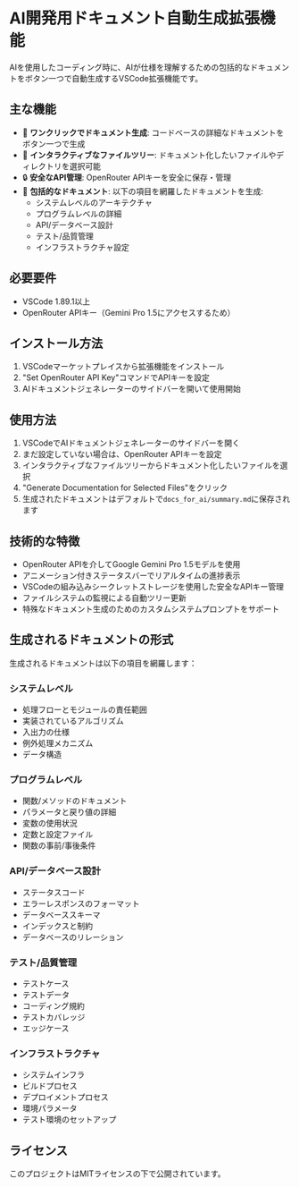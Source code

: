 # AI開発用ドキュメント自動生成拡張機能

AIを使用したコーディング時に、AIが仕様を理解するための包括的なドキュメントをボタン一つで自動生成するVSCode拡張機能です。

## 主な機能

- 🎯 **ワンクリックでドキュメント生成**: コードベースの詳細なドキュメントをボタン一つで生成
- 🌳 **インタラクティブなファイルツリー**: ドキュメント化したいファイルやディレクトリを選択可能
- 🔒 **安全なAPI管理**: OpenRouter APIキーを安全に保存・管理
- 📝 **包括的なドキュメント**: 以下の項目を網羅したドキュメントを生成:
  - システムレベルのアーキテクチャ
  - プログラムレベルの詳細
  - API/データベース設計
  - テスト/品質管理
  - インフラストラクチャ設定

## 必要要件

- VSCode 1.89.1以上
- OpenRouter APIキー（Gemini Pro 1.5にアクセスするため）

## インストール方法

1. VSCodeマーケットプレイスから拡張機能をインストール
2. "Set OpenRouter API Key"コマンドでAPIキーを設定
3. AIドキュメントジェネレーターのサイドバーを開いて使用開始

## 使用方法

1. VSCodeでAIドキュメントジェネレーターのサイドバーを開く
2. まだ設定していない場合は、OpenRouter APIキーを設定
3. インタラクティブなファイルツリーからドキュメント化したいファイルを選択
4. "Generate Documentation for Selected Files"をクリック
5. 生成されたドキュメントはデフォルトで`docs_for_ai/summary.md`に保存されます

## 技術的な特徴

- OpenRouter APIを介してGoogle Gemini Pro 1.5モデルを使用
- アニメーション付きステータスバーでリアルタイムの進捗表示
- VSCodeの組み込みシークレットストレージを使用した安全なAPIキー管理
- ファイルシステムの監視による自動ツリー更新
- 特殊なドキュメント生成のためのカスタムシステムプロンプトをサポート

## 生成されるドキュメントの形式

生成されるドキュメントは以下の項目を網羅します：

### システムレベル
- 処理フローとモジュールの責任範囲
- 実装されているアルゴリズム
- 入出力の仕様
- 例外処理メカニズム
- データ構造

### プログラムレベル
- 関数/メソッドのドキュメント
- パラメータと戻り値の詳細
- 変数の使用状況
- 定数と設定ファイル
- 関数の事前/事後条件

### API/データベース設計
- ステータスコード
- エラーレスポンスのフォーマット
- データベーススキーマ
- インデックスと制約
- データベースのリレーション

### テスト/品質管理
- テストケース
- テストデータ
- コーディング規約
- テストカバレッジ
- エッジケース

### インフラストラクチャ
- システムインフラ
- ビルドプロセス
- デプロイメントプロセス
- 環境パラメータ
- テスト環境のセットアップ

## ライセンス

このプロジェクトはMITライセンスの下で公開されています。

